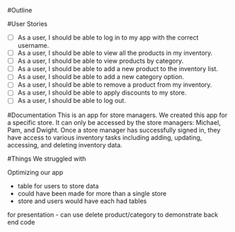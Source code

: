 #Outline

#User Stories
- [ ] As a user, I should be able to log in to my app with the correct username.
- [ ] As a user, I should be able to view all the products in my inventory.
- [ ] As a user, I should be able to view products by category.
- [ ] As a user, I should be able to add a new product to the inventory list.
- [ ] As a user, I should be able to add a new category option.
- [ ] As a user, I should be able to remove a product from my inventory.
- [ ] As a user, I should be able to apply discounts to my store.
- [ ] As a user, I should be able to log out.

#Documentation
This is an app for store managers. We created this app for a specific store. It can only be accessed by the store managers: Michael, Pam, and Dwight. Once a store manager has successfully signed in, they have access to various inventory tasks including adding, updating, accessing, and deleting inventory data. 


#Things We struggled with

Optimizing our app
 - table for users to store data
 - could have been made for more than a single store
 - store and users would have each had tables 

 for presentation - can use delete product/category to demonstrate back end code